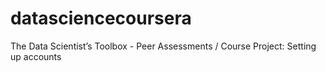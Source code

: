 datasciencecoursera
===================

The Data Scientist’s Toolbox - Peer Assessments / Course Project: Setting up accounts
